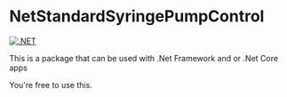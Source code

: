 # NetStandardSyringePumpControl

[![.NET](https://github.com/317jamtay317/NetStandardSyringePumpControl/actions/workflows/dotnet.yml/badge.svg)](https://github.com/317jamtay317/NetStandardSyringePumpControl/actions/workflows/dotnet.yml)

This is a package that can be used with .Net Framework and or .Net Core apps

You're free to use this.
